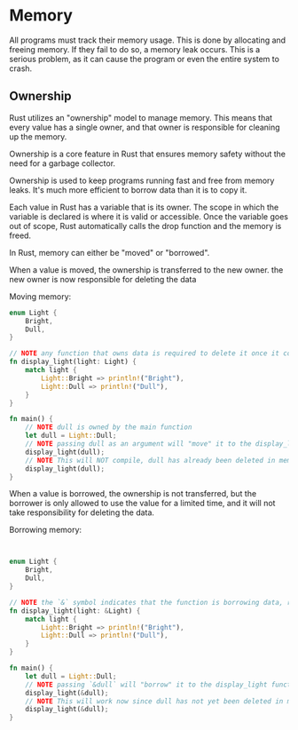 # Memory

All programs must track their memory usage. This is done by allocating and freeing memory. If they fail to do so, a memory leak occurs. This is a serious problem, as it can cause the program or even the entire system to crash.

## Ownership

Rust utilizes an "ownership" model to manage memory. This means that every value has a single owner, and that owner is responsible for cleaning up the memory.

Ownership is a core feature in Rust that ensures memory safety without the need for a garbage collector.

Ownership is used to keep programs running fast and free from memory leaks. It's much more efficient to borrow data than it is to copy it.

Each value in Rust has a variable that is its owner. The scope in which the variable is declared is where it is valid or accessible. Once the variable goes out of scope, Rust automatically calls the drop function and the memory is freed.

In Rust, memory can either be "moved" or "borrowed".

When a value is moved, the ownership is transferred to the new owner. the new owner is now responsible for deleting the data

Moving memory:

```rust
enum Light {
    Bright,
    Dull,
}

// NOTE any function that owns data is required to delete it once it completes, this means that light will be deleted in memory once the function finishes
fn display_light(light: Light) {
    match light {
        Light::Bright => println!("Bright"),
        Light::Dull => println!("Dull"),
    }
}

fn main() {
    // NOTE dull is owned by the main function
    let dull = Light::Dull;
    // NOTE passing dull as an argument will "move" it to the display_light function
    display_light(dull);
    // NOTE This will NOT compile, dull has already been deleted in memory
    display_light(dull);
}
```

When a value is borrowed, the ownership is not transferred, but the borrower is only allowed to use the value for a limited time, and it will not take responsibility for deleting the data.

Borrowing memory:

```rust


enum Light {
    Bright,
    Dull,
}

// NOTE the `&` symbol indicates that the function is borrowing data, rather than taking ownership of it
fn display_light(light: &Light) {
    match light {
        Light::Bright => println!("Bright"),
        Light::Dull => println!("Dull"),
    }
}

fn main() {
    let dull = Light::Dull;
    // NOTE passing `&dull` will "borrow" it to the display_light function
    display_light(&dull);
    // NOTE This will work now since dull has not yet been deleted in memory
    display_light(&dull);
}

```
